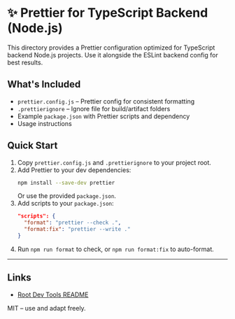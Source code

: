 # ✨ Prettier for TypeScript Backend (Node.js)

This directory provides a Prettier configuration optimized for TypeScript backend Node.js projects. Use it alongside the ESLint backend config for best results.

## What's Included
- `prettier.config.js` – Prettier config for consistent formatting
- `.prettierignore` – Ignore file for build/artifact folders
- Example `package.json` with Prettier scripts and dependency
- Usage instructions

## Quick Start

1. Copy `prettier.config.js` and `.prettierignore` to your project root.
2. Add Prettier to your dev dependencies:
   ```sh
   npm install --save-dev prettier
   ```
   Or use the provided `package.json`.
3. Add scripts to your `package.json`:
   ```json
   "scripts": {
     "format": "prettier --check .",
     "format:fix": "prettier --write ."
   }
   ```
4. Run `npm run format` to check, or `npm run format:fix` to auto-format.

---

## Links
- [Root Dev Tools README](../README.md)

MIT – use and adapt freely.

